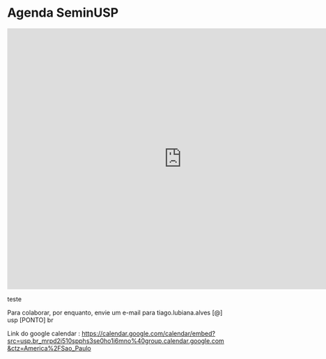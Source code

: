 # Agenda SeminUSP
<div class="span9">
<iframe src="https://calendar.google.com/calendar/embed?src=usp.br_mrpd2i510spphs3se0ho1i6mno%40group.calendar.google.com&ctz=America%2FSao_Paulo" style="border: 0" width="800" height="600" frameborder="0" scrolling="no"></iframe>
</div><!--/span-->


teste

Para colaborar, por enquanto, envie um e-mail para tiago.lubiana.alves [@] usp [PONTO] br 

Link do google calendar : https://calendar.google.com/calendar/embed?src=usp.br_mrpd2i510spphs3se0ho1i6mno%40group.calendar.google.com&ctz=America%2FSao_Paulo
